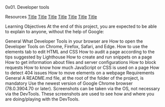 0x01. Developer tools

Resources
[Title](https://intranet.alxswe.com/rltoken/a00xWFVG2r6G3lphxOFexA)
[Title](https://intranet.alxswe.com/rltoken/NMYYMG44e0dZ2eb5uR4iUQ)
[Title](https://intranet.alxswe.com/rltoken/If7a66qWg4qxhKuNPRoJCw)
[Title](https://intranet.alxswe.com/rltoken/rdGj_NA-X--rwekzt9bffQ)
[Title](https://intranet.alxswe.com/rltoken/rU_42ND20tHzosN2V1xP1w)
[Title](https://intranet.alxswe.com/rltoken/UiqZ7pmI5L7BMr3ZaG4Bow)
[Title](https://intranet.alxswe.com/rltoken/I_IHgn0hsaB1kee6RgU1SQ)

Learning Objectives
At the end of this project, you are expected to be able to explain to anyone, without the help of Google:

General
What Developer Tools in your browser are
How to open the Developer Tools on Chrome, Firefox, Safari, and Edge.
How to use the elements tab to edit HTML and CSS
How to audit a page according to the tips suggested by Lighthouse
How to create and run snippets on a page
How to get information about files and server configurations
How to block requests
How to know how much JavaScript or CSS is used on a page
How to detect 404 issues
How to move elements on a webpage
Requirements
General
A README.md file, at the root of the folder of the project, is mandatory
Use the newest version of Google Chrome browser (78.0.3904.70 or later).
Screenshots can be taken via the OS, not necessary via the DevTools. These screenshots are used to see how and where you are doing/playing with the DevTools.